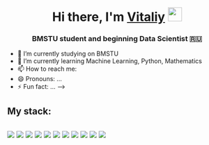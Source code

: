 

<h1 align="center">Hi there, I'm <a href="https://t.me/theshvd550" target="_blank">Vitaliy</a> 
<img src="https://github.com/blackcater/blackcater/raw/main/images/Hi.gif" height="32"/></h1>
<h3 align="center">BMSTU student and beginning Data Scientist 🇷🇺</h3>

- 🔭 I’m currently studying on BMSTU 
- 🌱 I’m currently learning  Machine Learning, Python, Mathematics
- 📫 How to reach me: 
- 😄 Pronouns: ...
- ⚡ Fun fact: ...
-->

My stack:
---
<img src="https://img.shields.io/badge/Python-DEB887?style=for-the-badge&logo=Python&logoColor=4682B4"/>  <img src="https://img.shields.io/badge/Jupyter-DEB887?style=for-the-badge&logo=Jupyter&logoColor= 8B4513"/>  <img src="https://img.shields.io/badge/Pandas-DEB887?style=for-the-badge&logo=pandas&logoColor=4B0082"/>   <img src="https://img.shields.io/badge/NumPy-DEB887?style=for-the-badge&logo=NumPy&logoColor=4169E1"/>  <img src="https://img.shields.io/badge/Scikit_Learn-DEB887?style=for-the-badge&logo=scikit-learn&logoColor=FF8C00"/>  <img src="https://img.shields.io/badge/SciPy-DEB887?style=for-the-badge&logo=SciPy&logoColor=0000CD"/>  <img src="https://img.shields.io/badge/PyTorch-DEB887?style=for-the-badge&logo=PyTorch&logoColor=FF4500"/>  <img src="https://img.shields.io/badge/Keras-DEB887?style=for-the-badge&logo=Keras&logoColor=B22222"/>  <img src="https://img.shields.io/badge/SymPy-DEB887?style=for-the-badge&logo=SymPy&logoColor=228B22"/>  <img src="https://img.shields.io/badge/Linux-DEB887?style=for-the-badge&logo=Linux&logoColor=000000"/>  <img src="https://img.shields.io/badge/PostgreSQL-DEB887?style=for-the-badge&logo=PostgreSQL&logoColor=1E90FF"/>
---
